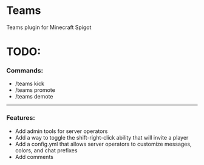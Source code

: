 # Teams
Teams plugin for Minecraft Spigot

# TODO:
### Commands:
  - /teams kick
  - /teams promote
  - /teams demote
    
---

### Features:
- Add admin tools for server operators
- Add a way to toggle the shift-right-click ability that will invite a player
- Add a config.yml that allows server operators to customize messages, colors, and chat prefixes
- Add comments
